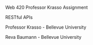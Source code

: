 Web 420 Professor Krasso Assignment

RESTful APIs

Professor Krasso - Bellevue University

Reva Baumann - Bellevue University
